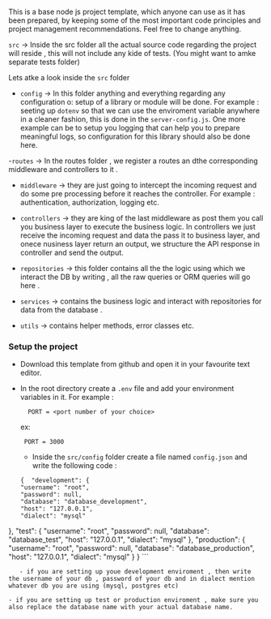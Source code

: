This is a base node js project template, which anyone can use as it has been prepared, by keeping some of the most important code principles and project management recommendations. Feel free to change anything.

`src` -> Inside the src folder all the actual source code regarding the project will reside , this will not include any kide of tests. (You might want to amke separate tests folder)

Lets atke a look inside the `src` folder

- `config` -> In this folder anything and everything regarding any configuration o: setup of a library or module will be done. For example : seeting up `dotenv` so that we can use the enviroment variable anywhere in a cleaner fashion, this is done in the `server-config.js`. One more example can be to setup you logging that can help you to prepare meaningful logs, so configuration for this library should also be done here.

-`routes` -> In the routes folder , we register a routes an dthe corresponding middleware and controllers to it .

- `middleware` -> they are just going to intercept the incoming request and do some pre processing before it reaches the controller. For example : authentication, authorization, logging etc.

- `controllers` -> they are king of the last middleware as post them you call you business layer to execute
  the business logic. In controllers we just receive the incoming request and data the pass it to business layer, and onece nusiness layer return an output, we structure the API response in controller and send the output.

- `repositories` -> this folder contains all the the logic using which we interact the DB by writing , all the raw queries  or ORM queries will go here .

- `services` -> contains the business logic and interact with repositories for data from the database .

- `utils` -> contains helper methods, error classes etc.

### Setup the project 
 - Download this template from github and open it in your favourite text editor.
 - In the root directory create a `.env` file and add your environment variables in it. For example :  
  
   ```
     PORT = <port number of your choice>
   ```
   ex: 
    
    ```
     PORT = 3000
    ```

    - Inside the `src/config` folder create a file named `config.json` and write the following code  :

    ```
    {  "development": {
    "username": "root",
    "password": null,
    "database": "database_development",
    "host": "127.0.0.1",
    "dialect": "mysql"
  },
  "test": {
    "username": "root",
    "password": null,
    "database": "database_test",
    "host": "127.0.0.1",
    "dialect": "mysql"
  },
  "production": {
    "username": "root",
    "password": null,
    "database": "database_production",
    "host": "127.0.0.1",
    "dialect": "mysql"
  }
}
    ```

    
       - if you are setting up youe development enviroment , then write the username of your db , password of your db and in dialect mention whatever db you are using (mysql, postgres etc)

    - if you are setting up test or production enviroment , make sure you also replace the database name with your actual database name.